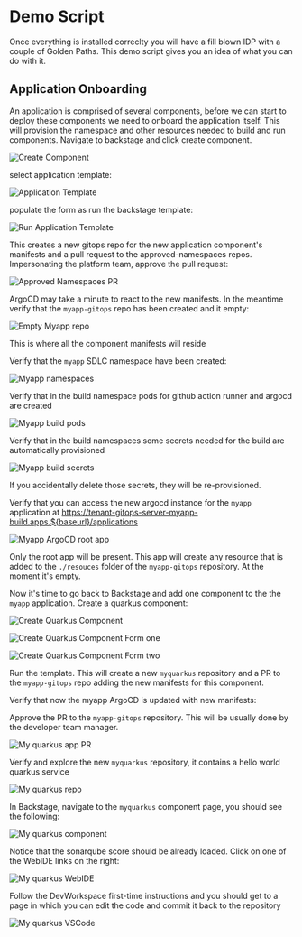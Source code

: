 # Demo Script

Once everything is installed correclty you will have a fill blown IDP with a couple of Golden Paths.
This demo script gives you an idea of what you can do with it.

## Application Onboarding

An application is comprised of several components, before we can start to deploy these components we need to onboard the application itself. This will provision the namespace and other resources needed to build and run components.
Navigate to backstage and click create component.

![Create Component](./media/create-component.png "Create Component")

select application template:

![Application Template](./media/application-template.png "Application Template")

populate the form as run the backstage template:

![Run Application Template](./media/run-application-template.png "Run Application Template")

This creates a new gitops repo for the new application component's manifests and a pull request to the approved-namespaces repos.
Impersonating the platform team, approve the pull request:

![Approved Namespaces PR](./media/approved-namespaces-pr.png "Approved Namespaces PR")

ArgoCD may take a minute to react to the new manifests.
In the meantime verify that the `myapp-gitops` repo has been created and it empty:

![Empty Myapp repo](./media/empty-myapp-repo.png "Empty myapp repo")

This is where all the component manifests will reside

Verify that the `myapp` SDLC namespace have been created:

![Myapp namespaces](./media/myapp-namespaces.png "Myapp namespaces")

Verify that in the build namespace pods for github action runner and argocd are created

![Myapp build pods](./media/myapp-build-pods.png "Myapp-build pods")

Verify that in the build namespaces some secrets needed for the build are automatically provisioned

![Myapp build secrets](./media/myapp-build-secrets.png "Myapp-build secrets")

If you accidentally delete those secrets, they will be re-provisioned.

Verify that you can access the new argocd instance for the `myapp` application at https://tenant-gitops-server-myapp-build.apps.${baseurl}/applications

![Myapp ArgoCD root app](./media/myapp-argocd-rootapp.png "Myapp ArgoCD root app")

Only the root app will be present. This app will create any resource that is added to the `./resouces` folder of the `myapp-gitops` repository. At the moment it's empty.

Now it's time to go back to Backstage and add one component to the the `myapp` application. Create a quarkus component:

![Create Quarkus Component](./media/create-quarkus-component.png "Create quarkus component")

![Create Quarkus Component Form one](./media/myquarkus-form-one.png "Create quarkus component Form one")

![Create Quarkus Component Form two](./media/myquarkus-form-one.png "Create quarkus component Form two")

Run the template. This will create a new `myquarkus` repository and a PR to the `myapp-gitops` repo adding the new manifests for this component.

Verify that now the myapp ArgoCD is updated with new manifests:



Approve the PR to the `myapp-gitops` repository. This will be usually done by the developer team manager.

![My quarkus app PR](./media/myquarkus-app-pr.png "My quarkus app PR")

Verify and explore the new `myquarkus` repository, it contains a hello world quarkus service

![My quarkus repo](./media/myquarkus-repo.png "My quarkus repo")

In Backstage, navigate to the `myquarkus` component page, you should see the following:

![My quarkus component](./media/myquarkus-component-backstage.png "My quarkus component")

Notice that the sonarqube score should be already loaded. Click on one of the WebIDE links on the right:

![My quarkus WebIDE](./media/myquarkus-webide.png "My quarkus WebIDE")

Follow the DevWorkspace first-time instructions and you should get to a page in which you can edit the code and commit it back to the repository

![My quarkus VSCode](./media/myquarkus-vscode.png "My quarkus VSCode")

